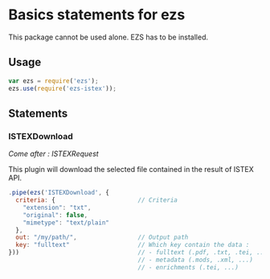 # Basics statements for ezs

This package cannot be used alone. EZS has to be installed.

## Usage

```js
var ezs = require('ezs');
ezs.use(require('ezs-istex'));
```

## Statements

### ISTEXDownload

*Come after : ISTEXRequest*

This plugin will download the selected file contained in the result of ISTEX API.

```js
.pipe(ezs('ISTEXDownload', {
  criteria: {                       // Criteria
    "extension": "txt",
    "original": false,
    "mimetype": "text/plain"
  },
  out: "/my/path/",                 // Output path
  key: "fulltext"                   // Which key contain the data :
}))                                 // - fulltext (.pdf, .txt, .tei, ...) => key: "fulltext"
                                    // - metadata (.mods, .xml, ...)      => key: "metadata"
                                    // - enrichments (.tei, ...)          => key: "unitex" / "teeft" / "multicat" / "refBibs" / "nb" / "abesAuthors" / "abesSubjects"
```

